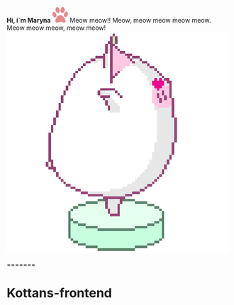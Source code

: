 **Hi, i`m Maryna** <img src="paw.png" width="35">
Meow meow!! Meow, meow meow meow meow. Meow meow meow, meow meow!
![](6kn.gif)

=======

# Kottans-frontend
